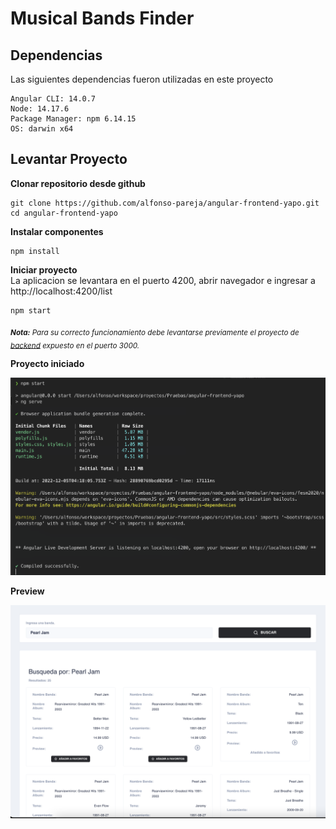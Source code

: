 
# Musical Bands Finder 



## Dependencias
Las siguientes dependencias fueron utilizadas en este proyecto
```
Angular CLI: 14.0.7
Node: 14.17.6
Package Manager: npm 6.14.15
OS: darwin x64
```

## Levantar Proyecto
**Clonar repositorio desde github**
```
git clone https://github.com/alfonso-pareja/angular-frontend-yapo.git
cd angular-frontend-yapo
```

**Instalar componentes**
```
npm install
```

**Iniciar proyecto**\
La aplicacion se levantara en el puerto 4200, abrir navegador e ingresar a http://localhost:4200/list
```
npm start
```
<sub>***Nota:*** *Para su correcto funcionamiento debe levantarse previamente el proyecto de [backend](https://github.com/alfonso-pareja/node-backend-yapo.git) expuesto en el puerto 3000.*
</sub>

**Proyecto iniciado**

![console](/images/console.png)


**Preview**

![preview](/images/preview.png)



